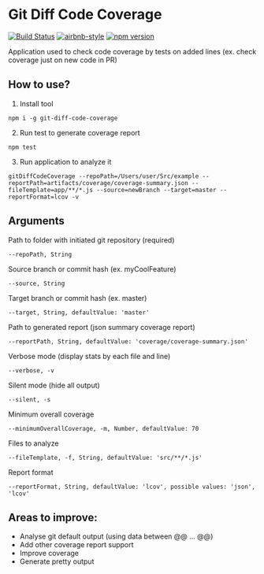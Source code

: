 # Git Diff Code Coverage

[![Build Status](https://travis-ci.org/EvgenyMahnovets/git-diff-code-coverage.svg?branch=master)](https://travis-ci.org/EvgenyMahnovets/git-diff-code-coverage)
[![airbnb-style](https://img.shields.io/badge/eslint-airbnb-4B32C3.svg)](https://github.com/airbnb/javascript)
[![npm version](https://badge.fury.io/js/git-diff-code-coverage.svg)](https://badge.fury.io/js/git-diff-code-coverage)

Application used to check code coverage by tests on added lines (ex. check coverage just on new code in PR)

## How to use?

1. Install tool
```
npm i -g git-diff-code-coverage
```

2. Run test to generate coverage report
```
npm test
```

3. Run application to analyze it

```
gitDiffCodeCoverage --repoPath=/Users/user/Src/example --reportPath=artifacts/coverage/coverage-summary.json --fileTemplate=app/**/*.js --source=newBranch --target=master --reportFormat=lcov -v
```

## Arguments

Path to folder with initiated git repository (required)
```
--repoPath, String
```

Source branch or commit hash (ex. myCoolFeature)
```
--source, String
```

Target branch or commit hash (ex. master)

```
--target, String, defaultValue: 'master'
```

Path to generated report (json summary coverage report)
```
--reportPath, String, defaultValue: 'coverage/coverage-summary.json'
```

Verbose mode (display stats by each file and line)
```
--verbose, -v
```

Silent mode (hide all output)
```
--silent, -s
```

Minimum overall coverage
```
--minimumOverallCoverage, -m, Number, defaultValue: 70
```

Files to analyze
```
--fileTemplate, -f, String, defaultValue: 'src/**/*.js'
```

Report format
```
--reportFormat, String, defaultValue: 'lcov', possible values: 'json', 'lcov'
```


## Areas to improve:
* Analyse git default output (using data between @@ ... @@)
* Add other coverage report support
* Improve coverage
* Generate pretty output
